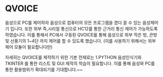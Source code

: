 # QVOICE
음성으로 PC를 제어하자
음성으로 컴퓨터의 모든 프로그램을 켰다 끌 수 있는 음성제어기 입니다.
또한 외부 즉,시리얼 통신으로 HC12를 통한 근거리 통신 제어가 가능하도록 하였습니다.
이를 통해서 PC에서 구동된 QVOICE를 통해 음성으로 외부 작은 방, 큰방 및 선풍기의 1~4단 까지 제어를
할 수 있도록 했습니다. (이를 사용하기 위해서는 외부 제어 모듈이 필요합니다만)

자세히는 QVOICE를 제작하기 위한 기본 전제로는 
1.PYTHON 음성인식기와 TKINTER 를 통한 리스트 및 GUI 제작의 학습이 필요합니다.
이를 통해 음성와 PC를 통한 활용범위가 확대되기를 기대합니다.~~
